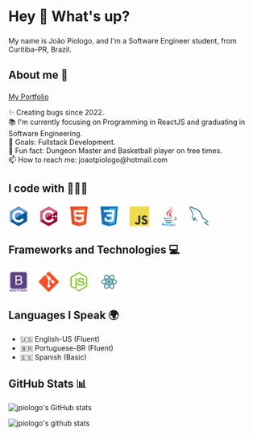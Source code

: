 <h1 align="left">Hey 👋 What's up?</h1>

###

<p align="left">My name is João Piologo, and I'm a Software Engineer student, from Curitiba-PR, Brazil.</p>

###

<h2 align="left">About me 🚀</h2>

###
<a href="https://portfolio-eight-kappa-69.vercel.app/" target="_blank">My Portfolio</a>
<p align="left">✨ Creating bugs since 2022.<br>📚 I'm currently focusing on Programming in ReactJS and graduating in Software Engineering.<br>🎯 Goals: Fullstack Development.<br>🎲 Fun fact: Dungeon Master and Basketball player on free times.<br>📫 How to reach me: joaotpiologo@hotmail.com</p>

###

<h2 align="left">I code with 👨🏼‍💻</h2>

###

<div align="left">
  <img src="https://github.com/jpiologo/jpiologo/blob/main/images/c-original.svg" height="40" alt="C"  />
  <img width="12" />
  <img src="https://github.com/jpiologo/jpiologo/blob/main/images/cpp.svg" height="40" alt="C++"  />
  <img width="12" />
  <img src="https://github.com/jpiologo/jpiologo/blob/main/images/html.svg" height="40" alt="HTML5"  />
  <img width="12" />
  <img src="https://github.com/jpiologo/jpiologo/blob/main/images/css.svg" height="40" alt="CSS3"  />
  <img width="12" />
  <img src="https://github.com/jpiologo/jpiologo/blob/main/images/js.svg" height="40" alt="JavaScript"  />
  <img width="12" />
  <img src="https://github.com/jpiologo/jpiologo/blob/main/images/java.svg" height="40" alt="Java"  />
  <img width="12" />
  <img src="https://github.com/jpiologo/jpiologo/blob/main/images/sql.svg" height="40" alt="SQL"  />
  <img width="12" />
</div>

###

<h2 align="left">Frameworks and Technologies 💻</h2>

###

<div align="left">
  <img src="https://github.com/jpiologo/jpiologo/blob/main/images/bootstrap.svg" height="40" alt="Bootstrap"  />
  <img width="12" />
  <img src="https://github.com/jpiologo/jpiologo/blob/main/images/git.svg" height="40" alt="Git"  />
  <img width="12" />
  <img src="https://github.com/jpiologo/jpiologo/blob/main/images/nodejs.svg" height="40" alt="NodeJS"  />
  <img width="12" />
  <img src="https://github.com/jpiologo/jpiologo/blob/main/images/react.svg" height="40" alt="ReactJS"  />
  <img width="12" />
</div>

###

## Languages I Speak 🌍

- 🇺🇸 English-US (Fluent)
- 🇧🇷 Portuguese-BR (Fluent)
- 🇪🇸 Spanish (Basic)

###

## GitHub Stats 📊

<p align="left">
  <img src="https://github-readme-stats.vercel.app/api/top-langs/?username=jpiologo&layout=compact" alt="jpiologo's GitHub stats">
</p>

![jpiologo's github stats](https://github-readme-stats.vercel.app/api?username=jpiologo&show_icons=true&hide=[%22issues%22])

###
